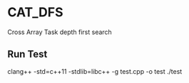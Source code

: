 # CAT_DFS
Cross Array Task depth first search

## Run Test
clang++ -std=c++11 -stdlib=libc++ -g test.cpp -o test
./test
